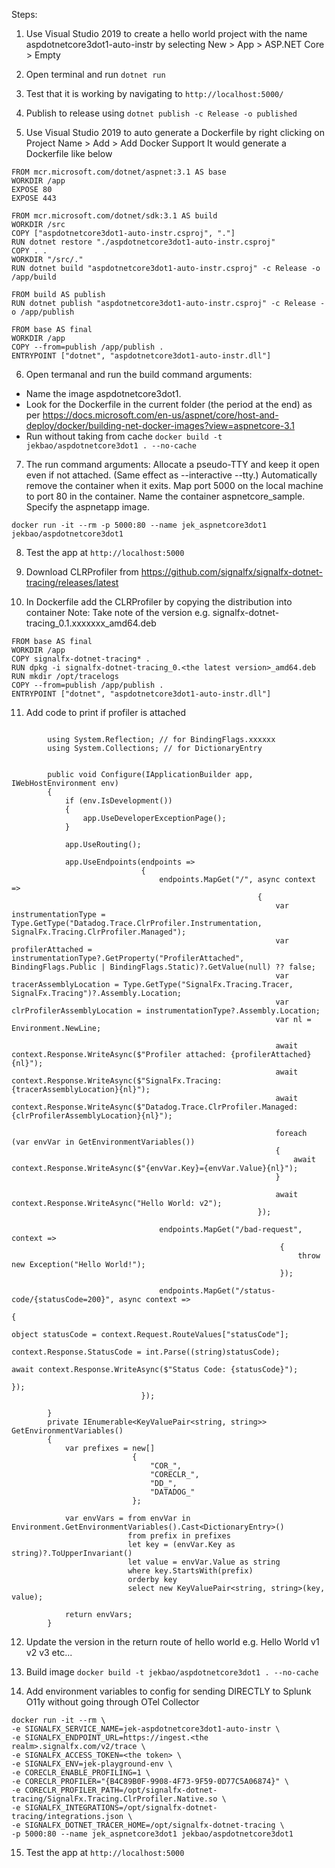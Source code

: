 ﻿Steps:

1. Use Visual Studio 2019 to create a hello world project with the name aspdotnetcore3dot1-auto-instr by selecting New > App > ASP.NET Core > Empty


2. Open terminal and run `dotnet run`


3. Test that it is working by navigating to `http://localhost:5000/`


4. Publish to release using `dotnet publish -c Release -o published`


5. Use Visual Studio 2019 to auto generate a Dockerfile by right clicking on Project Name > Add > Add Docker Support
It would generate a Dockerfile like below
```
FROM mcr.microsoft.com/dotnet/aspnet:3.1 AS base
WORKDIR /app
EXPOSE 80
EXPOSE 443

FROM mcr.microsoft.com/dotnet/sdk:3.1 AS build
WORKDIR /src
COPY ["aspdotnetcore3dot1-auto-instr.csproj", "."]
RUN dotnet restore "./aspdotnetcore3dot1-auto-instr.csproj"
COPY . .
WORKDIR "/src/."
RUN dotnet build "aspdotnetcore3dot1-auto-instr.csproj" -c Release -o /app/build

FROM build AS publish
RUN dotnet publish "aspdotnetcore3dot1-auto-instr.csproj" -c Release -o /app/publish

FROM base AS final
WORKDIR /app
COPY --from=publish /app/publish .
ENTRYPOINT ["dotnet", "aspdotnetcore3dot1-auto-instr.dll"]

```


6. Open termanal and run the build command arguments:
- Name the image aspdotnetcore3dot1.
- Look for the Dockerfile in the current folder (the period at the end) as per https://docs.microsoft.com/en-us/aspnet/core/host-and-deploy/docker/building-net-docker-images?view=aspnetcore-3.1
- Run without taking from cache
`docker build -t jekbao/aspdotnetcore3dot1 . --no-cache`


7. The run command arguments:
    Allocate a pseudo-TTY and keep it open even if not attached. (Same effect as --interactive --tty.)
    Automatically remove the container when it exits.
    Map port 5000 on the local machine to port 80 in the container.
    Name the container aspnetcore_sample.
    Specify the aspnetapp image.

`docker run -it --rm -p 5000:80 --name jek_aspnetcore3dot1 jekbao/aspdotnetcore3dot1`


8. Test the app at `http://localhost:5000`


9. Download CLRProfiler from https://github.com/signalfx/signalfx-dotnet-tracing/releases/latest


10. In Dockerfile add the CLRProfiler by copying the distribution into container
Note: Take note of the version e.g. signalfx-dotnet-tracing_0.1.xxxxxxx_amd64.deb
```
FROM base AS final
WORKDIR /app
COPY signalfx-dotnet-tracing* .
RUN dpkg -i signalfx-dotnet-tracing_0.<the latest version>_amd64.deb
RUN mkdir /opt/tracelogs
COPY --from=publish /app/publish .
ENTRYPOINT ["dotnet", "aspdotnetcore3dot1-auto-instr.dll"]
```


11. Add code to print if profiler is attached
```

        using System.Reflection; // for BindingFlags.xxxxxx
        using System.Collections; // for DictionaryEntry


        public void Configure(IApplicationBuilder app, IWebHostEnvironment env)
        {
            if (env.IsDevelopment())
            {
                app.UseDeveloperExceptionPage();
            }

            app.UseRouting();
            
            app.UseEndpoints(endpoints =>
                             {
                                 endpoints.MapGet("/", async context =>
                                                       {
                                                           var instrumentationType = Type.GetType("Datadog.Trace.ClrProfiler.Instrumentation, SignalFx.Tracing.ClrProfiler.Managed");
                                                           var profilerAttached = instrumentationType?.GetProperty("ProfilerAttached", BindingFlags.Public | BindingFlags.Static)?.GetValue(null) ?? false;
                                                           var tracerAssemblyLocation = Type.GetType("SignalFx.Tracing.Tracer, SignalFx.Tracing")?.Assembly.Location;
                                                           var clrProfilerAssemblyLocation = instrumentationType?.Assembly.Location;
                                                           var nl = Environment.NewLine;

                                                           await context.Response.WriteAsync($"Profiler attached: {profilerAttached}{nl}");
                                                           await context.Response.WriteAsync($"SignalFx.Tracing: {tracerAssemblyLocation}{nl}");
                                                           await context.Response.WriteAsync($"Datadog.Trace.ClrProfiler.Managed: {clrProfilerAssemblyLocation}{nl}");

                                                           foreach (var envVar in GetEnvironmentVariables())
                                                           {
                                                               await context.Response.WriteAsync($"{envVar.Key}={envVar.Value}{nl}");
                                                           }

                                                           await context.Response.WriteAsync("Hello World: v2");
                                                       });

                                 endpoints.MapGet("/bad-request", context =>
                                                            {
                                                                throw new Exception("Hello World!");
                                                            });

                                 endpoints.MapGet("/status-code/{statusCode=200}", async context =>
                                                                               {
                                                                                   object statusCode = context.Request.RouteValues["statusCode"];
                                                                                   context.Response.StatusCode = int.Parse((string)statusCode);
                                                                                   await context.Response.WriteAsync($"Status Code: {statusCode}");
                                                                               });
                             });

        }
        private IEnumerable<KeyValuePair<string, string>> GetEnvironmentVariables()
        {
            var prefixes = new[]
                           {
                               "COR_",
                               "CORECLR_",
                               "DD_",
                               "DATADOG_"
                           };

            var envVars = from envVar in Environment.GetEnvironmentVariables().Cast<DictionaryEntry>()
                          from prefix in prefixes
                          let key = (envVar.Key as string)?.ToUpperInvariant()
                          let value = envVar.Value as string
                          where key.StartsWith(prefix)
                          orderby key
                          select new KeyValuePair<string, string>(key, value);

            return envVars;
        }
```


12. Update the version in the return route of hello world e.g. Hello World v1 v2 v3 etc...


13. Build image `docker build -t jekbao/aspdotnetcore3dot1 . --no-cache`

14. Add environment variables to config for sending DIRECTLY to Splunk O11y without going through OTel Collector

```
docker run -it --rm \
-e SIGNALFX_SERVICE_NAME=jek-aspdotnetcore3dot1-auto-instr \
-e SIGNALFX_ENDPOINT_URL=https://ingest.<the realm>.signalfx.com/v2/trace \
-e SIGNALFX_ACCESS_TOKEN=<the token> \
-e SIGNALFX_ENV=jek-playground-env \
-e CORECLR_ENABLE_PROFILING=1 \
-e CORECLR_PROFILER="{B4C89B0F-9908-4F73-9F59-0D77C5A06874}" \
-e CORECLR_PROFILER_PATH=/opt/signalfx-dotnet-tracing/SignalFx.Tracing.ClrProfiler.Native.so \
-e SIGNALFX_INTEGRATIONS=/opt/signalfx-dotnet-tracing/integrations.json \
-e SIGNALFX_DOTNET_TRACER_HOME=/opt/signalfx-dotnet-tracing \
-p 5000:80 --name jek_aspnetcore3dot1 jekbao/aspdotnetcore3dot1
```

15. Test the app at `http://localhost:5000`
